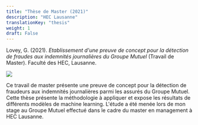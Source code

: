 ```yaml
---
title: "Thèse de Master (2021)"
description: "HEC Lausanne"
translationKey: "thesis"
weight: 1
draft: False
---
```


Lovey, G. (2021). *Etablissement d'une preuve de concept pour la détection de fraudes aux indemnités journalières du Groupe Mutuel* (Travail de Master). Faculté des HEC, Lausanne.

![](/master_thesis.png)


Ce travail de master présente une preuve de concept pour la détection de fraudeurs aux indemnités journalières parmi les assurés du Groupe Mutuel. Cette thèse présente la méthodologie à appliquer et expose les résultats de différents modèles de machine learning. L'étude a été menée lors de mon stage au Groupe Mutuel effectué dans le cadre du master en management à HEC Lausanne.

